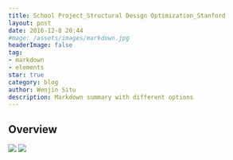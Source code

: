 ```yaml
---
title: School Project_Structural Design Optimization_Stanford
layout: post
date: 2016-12-8 20:44
#mage: /assets/images/markdown.jpg
headerImage: false
tag:
- markdown
- elements
star: true
category: blog
author: Wenjin Situ
description: Markdown summary with different options
---
```


## Overview
<img class="image" src="{{ site.url }}/{{ site.OptimizedStructureClass }}">
<img class="image" src="{{ site.url }}/{{ site.OptimizedStructure }}">
